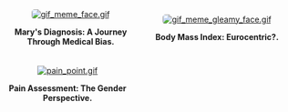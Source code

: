 
<div style="display: flex; justify-content: space-between; align-items: center; padding: 0 0px; flex-direction: row; flex-wrap: wrap;">
    <div style="display: flex; justify-content: space-between; align-items: center; flex-direction: row; flex-wrap: wrap; width: 100%;">
        <div style="flex: 1; margin-right: 10px; margin-bottom: 20px; text-align: center;">
            <a href="blog_post_one">
                <img alt="gif_meme_face.gif" src="https://github.com/23W-GBAC/Azukaego_blog/blob/main/blog_gif/gif_meme_face.gif?raw=true" style="max-width: 100%; border-radius: 5px; height: auto;" />
            </a>
            <p><strong>Mary's Diagnosis: A Journey <br>Through Medical Bias.</strong></p>
        </div>
        <div style="flex: 1; margin-right: 10px; margin-left: 10px; margin-bottom: 20px; text-align: center;">
            <a href="blog_post_two">
                <img alt="gif_meme_gleamy_face.gif" src="https://github.com/23W-GBAC/Azukaego_blog/blob/main/blog_gif/gif_meme_gleamy_face.gif?raw=true" style="max-width: 100%; border-radius: 5px; height: auto;" />
            </a>
            <p><strong>Body Mass Index: Eurocentric?.</strong></p>
        </div>
        <div style="display: flex; justify-content: space-between; align-items: center; padding: 0 0px; flex-direction: column; flex-wrap: wrap;">
        <div style="flex: 1; margin-left: 10px; margin-bottom: 20px; text-align: center;">
            <a href="blog_post_three">
                <img alt="pain_point.gif" src="https://github.com/23W-GBAC/Azukaego_blog/blob/main/blog_gif/pain_point.gif?raw=true" />
            </a>
            <p><strong>Pain Assessment: The Gender <br>Perspective.</strong></p>
        </div>
    </div>
</div>

